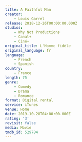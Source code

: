 ```yaml
---
title: A Faithful Man
creator:
    - Louis Garrel
release: 2018-12-26T00:00:00.000Z
studios:
    - Why Not Productions
    - Canal+
    - Ciné+
original_title: L'Homme fidèle
original_language: fr
language:
    - French
    - Spanish
country:
    - France
length: 75
genre:
    - Comedy
    - Drama
    - Romance
format: Digital rental
service: iTunes
venue: Home
date: 2019-10-28T04:00:00.000Z
rating: '3'
revisit: false
media: Movie
tmdb_id: 529784
---
```



